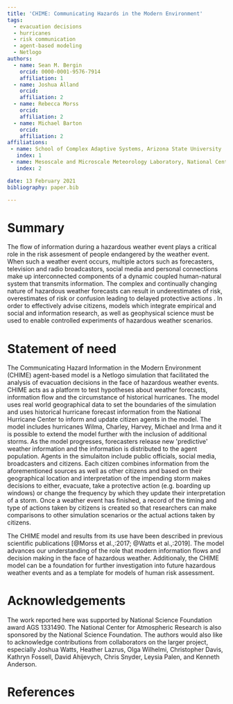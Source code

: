 ```yaml
---
title: 'CHIME: Communicating Hazards in the Modern Environment'
tags:
  - evacuation decisions
  - hurricanes
  - risk communication
  - agent-based modeling
  - Netlogo
authors:
  - name: Sean M. Bergin
    orcid: 0000-0001-9576-7914
    affiliation: 1
  - name: Joshua Alland
    orcid: 
    affiliation: 2
  - name: Rebecca Morss
    orcid: 
    affiliation: 2
  - name: Michael Barton
    orcid: 
    affiliation: 2
affiliations:
 - name: School of Complex Adaptive Systems, Arizona State University
   index: 1
 - name: Mesoscale and Microscale Meteorology Laboratory, National Center for Atmospheric Research
   index: 2

date: 13 February 2021
bibliography: paper.bib

---
```


# Summary

The flow of information during a hazardous weather event plays a critical role in the risk assesment of people endangered by the weather event. When such a weather event occurs, multiple actors such as forecasters, television and radio broadcastors, social media and personal connections make up interconnected components of a dynamic coupled human-natural system that transmits information. The complex and continually changing nature of hazardous weather forecasts can result in underestimates of risk, overestimates of risk or confusion leading to delayed protective actions . In order to effectively advise citizens, models which integrate empirical and social and information research, as well as geophysical science must be used to enable controlled experiments of hazardous weather scenarios.  

# Statement of need

The Communicating Hazard Information in the Modern Environment (CHIME) agent-based model is a Netlogo simulation that facilitated the analysis of evacuation decisions in the face of hazardous weather events. CHIME acts as a platform to test hypotheses about weather forecasts, information flow and the circumstance of historical hurricanes. The model uses real world geographical data to set the boundaries of the simulation and uses historical hurricane forecast information from the National Hurricane Center to inform and update citizen agents in the model. The model includes hurricanes Wilma, Charley, Harvey, Michael and Irma and it is possible to extend the model further with the inclusion of additional storms. As the model progresses, forecasters release new 'predictive' weather information and the information is distributed to the agent population. Agents in the simulaiton include public officials, social media, broadcasters and citizens. Each citizen combines information from the aforementioned sources as well as other citizens and based on their geographical location and  interpretation of the impending storm makes decisions to either, evacuate, take a protective action (e.g. boarding up windows) or change the frequency by which they update their interpretation of a storm. Once a weather event has finished, a record of the timing and type of actions taken by citizens is created so that researchers can make comparisons to other simulation scenarios or the actual actions taken by citizens.

The CHIME model and results from its use have been described in previous scientific publications [@Morss et al.,:2017; @Watts et al.,:2019]. The model advances our understanding of the role that modern information flows and decision making in the face of hazardous weather. Additionaly, the CHIME model can be a foundation for further investigation into future hazardous weather events and as a template for models of human risk assessment. 


# Acknowledgements
The work reported here was supported by National Science Foundation award AGS 1331490. The National Center for Atmospheric Research is also sponsored by the National Science Foundation. The authors would also like to acknowledge contributions from collaborators on the larger project, especially Joshua Watts, Heather Lazrus, Olga Wilhelmi, Christopher Davis, Kathryn Fossell, David Ahijevych, Chris Snyder, Leysia Palen, and Kenneth Anderson.


# References
